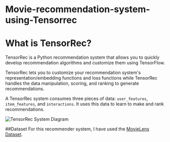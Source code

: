 # Movie-recommendation-system-using-Tensorrec

# What is TensorRec?
TensorRec is a Python recommendation system that allows you to quickly develop recommendation algorithms and customize them using TensorFlow.

TensorRec lets you to customize your recommendation system's representation/embedding functions and loss functions while TensorRec handles the data manipulation, scoring, and ranking to generate recommendations.

A TensorRec system consumes three pieces of data: `user_features`, `item_features`, and `interactions`. It uses this data to learn to make and rank recommendations.

![TensorRec System Diagram](https://raw.githubusercontent.com/jfkirk/tensorrec/master/examples/system_diagram.png)

##Dataset
For this recommender system, I have used the [MovieLens Dataset](https://grouplens.org/datasets/movielens/).
